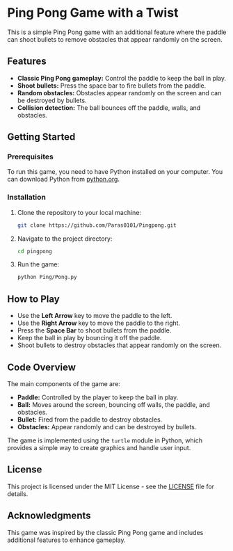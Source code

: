 # Ping Pong Game with a Twist

This is a simple Ping Pong game with an additional feature where the paddle can shoot bullets to remove obstacles that appear randomly on the screen.

## Features

- **Classic Ping Pong gameplay:** Control the paddle to keep the ball in play.
- **Shoot bullets:** Press the space bar to fire bullets from the paddle.
- **Random obstacles:** Obstacles appear randomly on the screen and can be destroyed by bullets.
- **Collision detection:** The ball bounces off the paddle, walls, and obstacles.

## Getting Started

### Prerequisites

To run this game, you need to have Python installed on your computer. You can download Python from [python.org](https://www.python.org/).

### Installation

1. Clone the repository to your local machine:

    ```bash
    git clone https://github.com/Paras0101/Pingpong.git
    ```

2. Navigate to the project directory:

    ```bash
    cd pingpong
    ```

3. Run the game:

    ```bash
    python Ping/Pong.py
    ```

## How to Play

- Use the **Left Arrow** key to move the paddle to the left.
- Use the **Right Arrow** key to move the paddle to the right.
- Press the **Space Bar** to shoot bullets from the paddle.
- Keep the ball in play by bouncing it off the paddle.
- Shoot bullets to destroy obstacles that appear randomly on the screen.

## Code Overview

The main components of the game are:

- **Paddle:** Controlled by the player to keep the ball in play.
- **Ball:** Moves around the screen, bouncing off walls, the paddle, and obstacles.
- **Bullet:** Fired from the paddle to destroy obstacles.
- **Obstacles:** Appear randomly and can be destroyed by bullets.

The game is implemented using the `turtle` module in Python, which provides a simple way to create graphics and handle user input.

## License

This project is licensed under the MIT License - see the [LICENSE](LICENSE) file for details.

## Acknowledgments

This game was inspired by the classic Ping Pong game and includes additional features to enhance gameplay.

